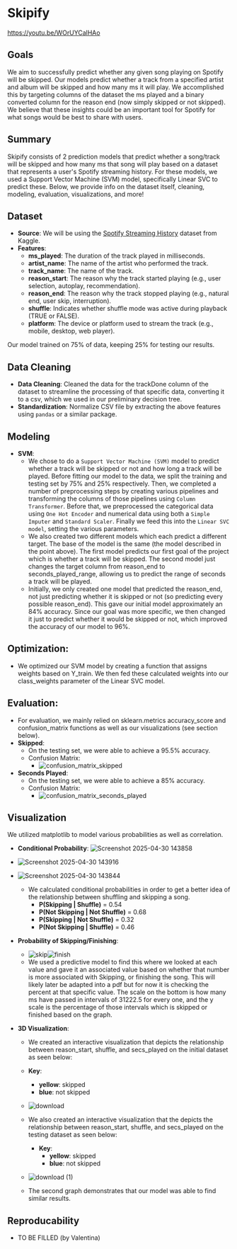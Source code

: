 # Skipify
https://youtu.be/WOrUYCalHAo

## Goals
We aim to successfully predict whether any given song playing on Spotify will be skipped. Our models predict whether a track from a specified artist and album will be skipped and how many ms it will play. We accomplished this by targeting columns of the dataset the ms played and a binary converted column for the reason end (now simply skipped or not skipped). We believe that these insights could be an important tool for Spotify for what songs would be best to share with users.

## Summary
Skipify consists of 2 prediction models that predict whether a song/track will be skipped and how many ms that song will play based on a dataset that represents a user's Spotify streaming history. For these models, we used a Support Vector Machine (SVM) model, specifically Linear SVC to predict these. Below, we provide info on the dataset itself, cleaning, modeling, evaluation, visualizations, and more!

## Dataset
- **Source**: We will be using the [Spotify Streaming History](https://www.kaggle.com/datasets/sgoutami/spotify-streaming-history) dataset from Kaggle. 
- **Features**:
    - **ms_played**: The duration of the track played in milliseconds.
    - **artist_name**: The name of the artist who performed the track.
    - **track_name**: The name of the track.
    - **reason_start**: The reason why the track started playing (e.g., user selection, autoplay, recommendation).
    - **reason_end**: The reason why the track stopped playing (e.g., natural end, user skip, interruption).
    - **shuffle**: Indicates whether shuffle mode was active during playback (TRUE or FALSE).
    - **platform**: The device or platform used to stream the track (e.g., mobile, desktop, web player).
      
 Our model trained on 75% of data, keeping 25% for testing our results.

## Data Cleaning
- **Data Cleaning**: Cleaned the data for the trackDone column of the dataset to streamline the processing of that specific data, converting it to a csv, which we used in our preliminary decision tree.
- **Standardization**: Normalize CSV file by extracting the above features using `pandas` or a similar package.

## Modeling
- **SVM**:
    - We chose to do a `Support Vector Machine (SVM)` model to predict whether a track will be skipped or not and how long a track will be played. Before fitting our model to the data, we split the training and testing set by 75% and 25% respectively. Then, we completed a number of preprocessing steps by creating various pipelines and transforming the columns of those pipelines using `Column Transformer`. Before that, we preprocessed the categorical data using `One Hot Encoder` and numerical data using both a `Simple Imputer` and `Standard Scaler`. Finally we feed this into the `Linear SVC model`, setting the various parameters.
    - We also created two different models which each predict a different target. The base of the model is the same (the model described in the point above). The first model predicts our first goal of the project which is whether a track will be skipped. The second model just changes the target column from reason_end to seconds_played_range, allowing us to predict the range of seconds a track will be played.
    - Initially, we only created one model that predicted the reason_end, not just predicting whether it is skipped or not (so predicting every possible reason_end). This gave our initial model approximately an 84% accuracy. Since our goal was more specific, we then changed it just to predict whether it would be skipped or not, which improved the accuracy of our model to 96%.
 
## Optimization:
- We optimized our SVM model by creating a function that assigns weights based on Y_train. We then fed these calculated weights into our class_weights parameter of the Linear SVC model.

## Evaluation:
- For evaluation, we mainly relied on sklearn.metrics accuracy_score and confusion_matrix functions as well as our visualizations (see section below).
- **Skipped**:
    - On the testing set, we were able to achieve a 95.5% accuracy.
    - Confusion Matrix:
        - ![confusion_matrix_skipped](https://github.com/user-attachments/assets/abd6d298-a80f-4638-9800-679eec26dd3a)
- **Seconds Played**:
    - On the testing set, we were able to achieve a 85% accuracy.
    - Confusion Matrix:
        - ![confusion_matrix_seconds_played](https://github.com/user-attachments/assets/fd91bc3d-419c-4452-a266-eea6fb21974a)

## Visualization
We utilized matplotlib to model various probabilities as well as correlation.
- **Conditional Probability**: ![Screenshot 2025-04-30 143858](https://github.com/user-attachments/assets/64e62c9b-3d6f-4b64-a204-6a31a7443655)
- ![Screenshot 2025-04-30 143916](https://github.com/user-attachments/assets/2e25b839-9282-4fa4-a8c0-73f2f2b375e4)
- ![Screenshot 2025-04-30 143844](https://github.com/user-attachments/assets/b191a9a6-8b4d-4fcc-ad1f-75a315b87d3a)
    - We calculated conditional probabilities in order to get a better idea of the relationship between shuffling and skipping a song.
        - **P(Skipping | Shuffle)** = 0.54
        - **P(Not Skipping | Not Shuffle)** = 0.68
        - **P(Skipping | Not Shuffle)** = 0.32
        - **P(Not Skipping | Shuffle)** = 0.46

- **Probability of Skipping/Finishing**:
    - ![skip](https://github.com/user-attachments/assets/337cb5cd-950c-4c69-9a19-d1a05a337fe0)![finish](https://github.com/user-attachments/assets/b818e52a-381f-4c8d-9bee-5bd9907a70c8)
    - We used a predictive model to find this where we looked at each value and gave it an associated value based on whether that number is more associated with Skipping, or finishing the song. This will likely later be adapted into a pdf but for now it is checking the percent at that specific value. The scale on the bottom is how many ms have passed in intervals of 31222.5 for every one, and the y scale is the percentage of those intervals which is skipped or finished based on the graph.
 
- **3D Visualization**:
    - We created an interactive visualization that depicts the relationship between reason_start, shuffle, and secs_played on the initial dataset as seen below:
    - **Key**:
        - **yellow**: skipped
        - **blue**: not skipped        
     - ![download](https://github.com/user-attachments/assets/900be622-1484-4f81-9175-654481725ceb)
    - We also created an interactive visualization that the depicts the relationship between reason_start, shuffle, and secs_played on the testing dataset as seen below:
      - **Key**:
        - **yellow**: skipped
        - **blue**: not skipped 
     - ![download (1)](https://github.com/user-attachments/assets/93b9194c-6941-4a39-b851-3faab782278a)

    - The second graph demonstrates that our model was able to find similar results.




## Reproducability
- TO BE FILLED (by Valentina)
